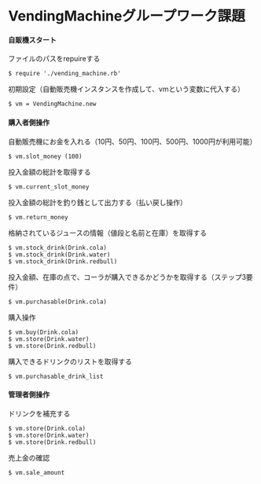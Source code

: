 # VendingMachineグループワーク課題

#### 自販機スタート
ファイルのパスをrepuireする
```
$ require './vending_machine.rb'
```
初期設定（自動販売機インスタンスを作成して、vmという変数に代入する）
```
$ vm = VendingMachine.new
```

#### 購入者側操作
自動販売機にお金を入れる（10円、50円、100円、500円、1000円が利用可能）
```
$ vm.slot_money (100)
```
投入金額の総計を取得する
```
$ vm.current_slot_money
```
投入金額の総計を釣り銭として出力する（払い戻し操作）
```
$ vm.return_money
```
格納されているジュースの情報（値段と名前と在庫）を取得する
```
$ vm.stock_drink(Drink.cola)
$ vm.stock_drink(Drink.water)
$ vm.stock_drink(Drink.redbull)
```
投入金額、在庫の点で、コーラが購入できるかどうかを取得する（ステップ3要件）
```
$ vm.purchasable(Drink.cola)
```
購入操作
```
$ vm.buy(Drink.cola)
$ vm.store(Drink.water)
$ vm.store(Drink.redbull)
```
購入できるドリンクのリストを取得する
```
$ vm.purchasable_drink_list
```

#### 管理者側操作
ドリンクを補充する
```
$ vm.store(Drink.cola)
$ vm.store(Drink.water)
$ vm.store(Drink.redbull)
```
売上金の確認
```
$ vm.sale_amount
```
